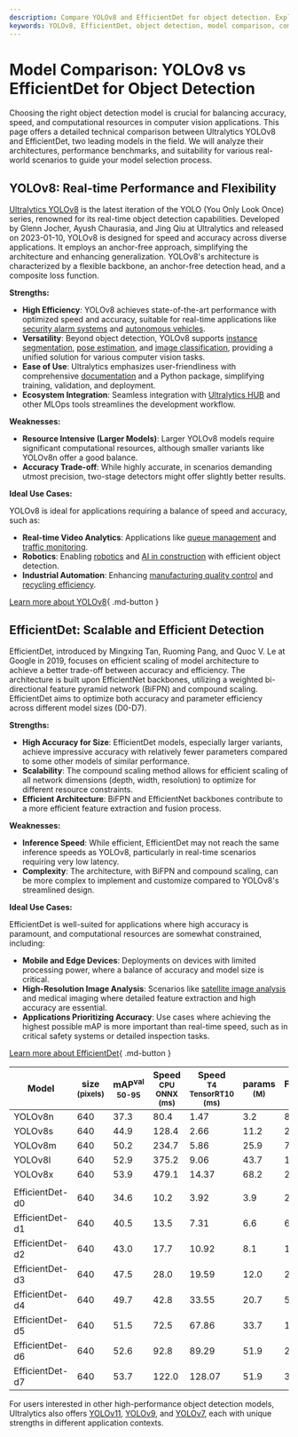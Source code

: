 ```yaml
---
description: Compare YOLOv8 and EfficientDet for object detection. Explore their architectures, performance benchmarks, and ideal use cases to choose the best model.
keywords: YOLOv8, EfficientDet, object detection, model comparison, computer vision, deep learning, real-time detection, accuracy, performance benchmarks
---
```


# Model Comparison: YOLOv8 vs EfficientDet for Object Detection

Choosing the right object detection model is crucial for balancing accuracy, speed, and computational resources in computer vision applications. This page offers a detailed technical comparison between Ultralytics YOLOv8 and EfficientDet, two leading models in the field. We will analyze their architectures, performance benchmarks, and suitability for various real-world scenarios to guide your model selection process.

<script async src="https://cdn.jsdelivr.net/npm/chart.js@3.9.1/dist/chart.min.js"></script>
<script defer src="../../javascript/benchmark.js"></script>

<canvas id="modelComparisonChart" width="1024" height="400" active-models='["YOLOv8", "EfficientDet"]'></canvas>

## YOLOv8: Real-time Performance and Flexibility

[Ultralytics YOLOv8](https://github.com/ultralytics/ultralytics) is the latest iteration of the YOLO (You Only Look Once) series, renowned for its real-time object detection capabilities. Developed by Glenn Jocher, Ayush Chaurasia, and Jing Qiu at Ultralytics and released on 2023-01-10, YOLOv8 is designed for speed and accuracy across diverse applications. It employs an anchor-free approach, simplifying the architecture and enhancing generalization. YOLOv8's architecture is characterized by a flexible backbone, an anchor-free detection head, and a composite loss function.

**Strengths:**

- **High Efficiency**: YOLOv8 achieves state-of-the-art performance with optimized speed and accuracy, suitable for real-time applications like [security alarm systems](https://www.ultralytics.com/blog/security-alarm-system-projects-with-ultralytics-yolov8) and [autonomous vehicles](https://www.ultralytics.com/solutions/ai-in-self-driving).
- **Versatility**: Beyond object detection, YOLOv8 supports [instance segmentation](https://www.ultralytics.com/glossary/instance-segmentation), [pose estimation](https://docs.ultralytics.com/tasks/pose/), and [image classification](https://www.ultralytics.com/glossary/image-classification), providing a unified solution for various computer vision tasks.
- **Ease of Use**: Ultralytics emphasizes user-friendliness with comprehensive [documentation](https://docs.ultralytics.com/) and a Python package, simplifying training, validation, and deployment.
- **Ecosystem Integration**: Seamless integration with [Ultralytics HUB](https://www.ultralytics.com/hub) and other MLOps tools streamlines the development workflow.

**Weaknesses:**

- **Resource Intensive (Larger Models)**: Larger YOLOv8 models require significant computational resources, although smaller variants like YOLOv8n offer a good balance.
- **Accuracy Trade-off**: While highly accurate, in scenarios demanding utmost precision, two-stage detectors might offer slightly better results.

**Ideal Use Cases:**

YOLOv8 is ideal for applications requiring a balance of speed and accuracy, such as:

- **Real-time Video Analytics**: Applications like [queue management](https://docs.ultralytics.com/guides/queue-management/) and [traffic monitoring](https://www.ultralytics.com/blog/ultralytics-yolov8-for-smarter-parking-management-systems).
- **Robotics**: Enabling [robotics](https://www.ultralytics.com/glossary/robotics) and [AI in construction](https://www.ultralytics.com/blog/ai-in-construction-equipment-a-new-way-of-building) with efficient object detection.
- **Industrial Automation**: Enhancing [manufacturing quality control](https://www.ultralytics.com/solutions/ai-in-manufacturing) and [recycling efficiency](https://www.ultralytics.com/blog/recycling-efficiency-the-power-of-vision-ai-in-automated-sorting).

[Learn more about YOLOv8](https://docs.ultralytics.com/models/yolov8/){ .md-button }

## EfficientDet: Scalable and Efficient Detection

EfficientDet, introduced by Mingxing Tan, Ruoming Pang, and Quoc V. Le at Google in 2019, focuses on efficient scaling of model architecture to achieve a better trade-off between accuracy and efficiency. The architecture is built upon EfficientNet backbones, utilizing a weighted bi-directional feature pyramid network (BiFPN) and compound scaling. EfficientDet aims to optimize both accuracy and parameter efficiency across different model sizes (D0-D7).

**Strengths:**

- **High Accuracy for Size**: EfficientDet models, especially larger variants, achieve impressive accuracy with relatively fewer parameters compared to some other models of similar performance.
- **Scalability**: The compound scaling method allows for efficient scaling of all network dimensions (depth, width, resolution) to optimize for different resource constraints.
- **Efficient Architecture**: BiFPN and EfficientNet backbones contribute to a more efficient feature extraction and fusion process.

**Weaknesses:**

- **Inference Speed**: While efficient, EfficientDet may not reach the same inference speeds as YOLOv8, particularly in real-time scenarios requiring very low latency.
- **Complexity**: The architecture, with BiFPN and compound scaling, can be more complex to implement and customize compared to YOLOv8's streamlined design.

**Ideal Use Cases:**

EfficientDet is well-suited for applications where high accuracy is paramount, and computational resources are somewhat constrained, including:

- **Mobile and Edge Devices**: Deployments on devices with limited processing power, where a balance of accuracy and model size is critical.
- **High-Resolution Image Analysis**: Scenarios like [satellite image analysis](https://www.ultralytics.com/blog/using-computer-vision-to-analyse-satellite-imagery) and medical imaging where detailed feature extraction and high accuracy are essential.
- **Applications Prioritizing Accuracy**: Use cases where achieving the highest possible mAP is more important than real-time speed, such as in critical safety systems or detailed inspection tasks.

[Learn more about EfficientDet](https://github.com/google/automl/tree/master/efficientdet#readme){ .md-button }

| Model           | size<br><sup>(pixels) | mAP<sup>val<br>50-95 | Speed<br><sup>CPU ONNX<br>(ms) | Speed<br><sup>T4 TensorRT10<br>(ms) | params<br><sup>(M) | FLOPs<br><sup>(B) |
| --------------- | --------------------- | -------------------- | ------------------------------ | ----------------------------------- | ------------------ | ----------------- |
| YOLOv8n         | 640                   | 37.3                 | 80.4                           | 1.47                                | 3.2                | 8.7               |
| YOLOv8s         | 640                   | 44.9                 | 128.4                          | 2.66                                | 11.2               | 28.6              |
| YOLOv8m         | 640                   | 50.2                 | 234.7                          | 5.86                                | 25.9               | 78.9              |
| YOLOv8l         | 640                   | 52.9                 | 375.2                          | 9.06                                | 43.7               | 165.2             |
| YOLOv8x         | 640                   | 53.9                 | 479.1                          | 14.37                               | 68.2               | 257.8             |
|                 |                       |                      |                                |                                     |                    |                   |
| EfficientDet-d0 | 640                   | 34.6                 | 10.2                           | 3.92                                | 3.9                | 2.54              |
| EfficientDet-d1 | 640                   | 40.5                 | 13.5                           | 7.31                                | 6.6                | 6.1               |
| EfficientDet-d2 | 640                   | 43.0                 | 17.7                           | 10.92                               | 8.1                | 11.0              |
| EfficientDet-d3 | 640                   | 47.5                 | 28.0                           | 19.59                               | 12.0               | 24.9              |
| EfficientDet-d4 | 640                   | 49.7                 | 42.8                           | 33.55                               | 20.7               | 55.2              |
| EfficientDet-d5 | 640                   | 51.5                 | 72.5                           | 67.86                               | 33.7               | 130.0             |
| EfficientDet-d6 | 640                   | 52.6                 | 92.8                           | 89.29                               | 51.9               | 226.0             |
| EfficientDet-d7 | 640                   | 53.7                 | 122.0                          | 128.07                              | 51.9               | 325.0             |

For users interested in other high-performance object detection models, Ultralytics also offers [YOLOv11](https://docs.ultralytics.com/models/yolo11/), [YOLOv9](https://docs.ultralytics.com/models/yolov9/), and [YOLOv7](https://docs.ultralytics.com/models/yolov7/), each with unique strengths in different application contexts.